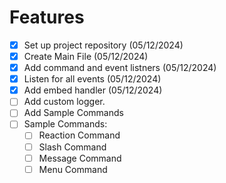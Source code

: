 # Features
- [x] Set up project repository (05/12/2024)
- [x] Create Main File (05/12/2024)
- [x] Add command and event listners (05/12/2024)
- [x] Listen for all events (05/12/2024)
- [x] Add embed handler (05/12/2024)
- [ ] Add custom logger.
- [ ] Add Sample Commands
- [ ] Sample Commands:
    - [ ] Reaction Command
    - [ ] Slash Command
    - [ ] Message Command
    - [ ] Menu Command